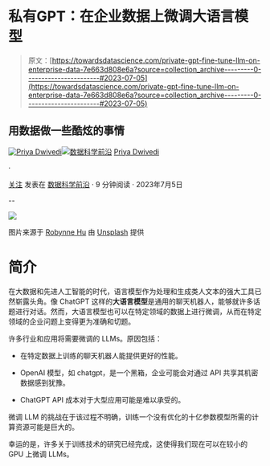 # 私有GPT：在企业数据上微调大语言模型

> 原文：[https://towardsdatascience.com/private-gpt-fine-tune-llm-on-enterprise-data-7e663d808e6a?source=collection_archive---------0-----------------------#2023-07-05](https://towardsdatascience.com/private-gpt-fine-tune-llm-on-enterprise-data-7e663d808e6a?source=collection_archive---------0-----------------------#2023-07-05)

## 用数据做一些酷炫的事情

[](https://priya-dwivedi.medium.com/?source=post_page-----7e663d808e6a--------------------------------)[![Priya Dwivedi](../Images/73087cb699750466312cc4752e2044d4.png)](https://priya-dwivedi.medium.com/?source=post_page-----7e663d808e6a--------------------------------)[](https://towardsdatascience.com/?source=post_page-----7e663d808e6a--------------------------------)[![数据科学前沿](../Images/a6ff2676ffcc0c7aad8aaf1d79379785.png)](https://towardsdatascience.com/?source=post_page-----7e663d808e6a--------------------------------) [Priya Dwivedi](https://priya-dwivedi.medium.com/?source=post_page-----7e663d808e6a--------------------------------)

·

[关注](https://medium.com/m/signin?actionUrl=https%3A%2F%2Fmedium.com%2F_%2Fsubscribe%2Fuser%2Fb040ce924438&operation=register&redirect=https%3A%2F%2Ftowardsdatascience.com%2Fprivate-gpt-fine-tune-llm-on-enterprise-data-7e663d808e6a&user=Priya+Dwivedi&userId=b040ce924438&source=post_page-b040ce924438----7e663d808e6a---------------------post_header-----------) 发表在 [数据科学前沿](https://towardsdatascience.com/?source=post_page-----7e663d808e6a--------------------------------) · 9 分钟阅读 · 2023年7月5日[](https://medium.com/m/signin?actionUrl=https%3A%2F%2Fmedium.com%2F_%2Fvote%2Ftowards-data-science%2F7e663d808e6a&operation=register&redirect=https%3A%2F%2Ftowardsdatascience.com%2Fprivate-gpt-fine-tune-llm-on-enterprise-data-7e663d808e6a&user=Priya+Dwivedi&userId=b040ce924438&source=-----7e663d808e6a---------------------clap_footer-----------)

--

[](https://medium.com/m/signin?actionUrl=https%3A%2F%2Fmedium.com%2F_%2Fbookmark%2Fp%2F7e663d808e6a&operation=register&redirect=https%3A%2F%2Ftowardsdatascience.com%2Fprivate-gpt-fine-tune-llm-on-enterprise-data-7e663d808e6a&source=-----7e663d808e6a---------------------bookmark_footer-----------)![](../Images/b1c22ad1ee60a9ba1c68c1dc31d44dc6.png)

图片来源于 [Robynne Hu](https://unsplash.com/@robynnexy?utm_source=unsplash&utm_medium=referral&utm_content=creditCopyText) 由 [Unsplash](https://unsplash.com/s/photos/technology?utm_source=unsplash&utm_medium=referral&utm_content=creditCopyText) 提供

# **简介**

在大数据和先进人工智能的时代，语言模型作为处理和生成类人文本的强大工具已然崭露头角。像 ChatGPT 这样的**大语言模型**是通用的聊天机器人，能够就许多话题进行对话。然而，大语言模型也可以在特定领域的数据上进行微调，从而在特定领域的企业问题上变得更为准确和切题。

许多行业和应用将需要微调的 LLMs。原因包括：

+   在特定数据上训练的聊天机器人能提供更好的性能。

+   OpenAI 模型，如 chatgpt，是一个黑箱，企业可能会对通过 API 共享其机密数据感到犹豫。

+   ChatGPT API 成本对于大型应用可能是难以承受的。

微调 LLM 的挑战在于该过程不明确，训练一个没有优化的十亿参数模型所需的计算资源可能是巨大的。

幸运的是，许多关于训练技术的研究已经完成，这使得我们现在可以在较小的 GPU 上微调 LLMs。
